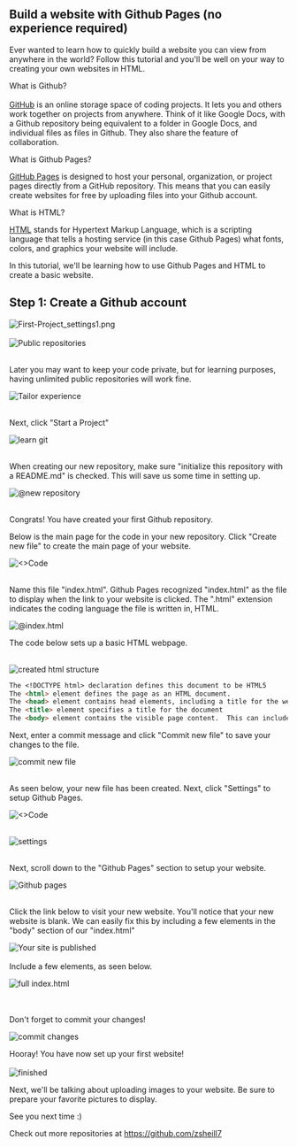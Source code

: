## Build a website with Github Pages (no experience required)

Ever wanted to learn how to quickly build a website you can view from anywhere in the world?  Follow this tutorial and you'll be well on your way to creating your own websites in HTML.  

What is Github? <br><br>
 <a href="github.com">GitHub</a> is an online storage space of coding projects.  It lets you and others work together on projects from anywhere.  Think of it like Google Docs, with a Github repository being equivalent to a folder in Google Docs, and individual files as files in Github.  They also share the feature of collaboration. 
 
 What is Github Pages?
 
 <a href="https://pages.github.com/">GitHub Pages</a> is designed to host your personal, organization, or project pages directly from a GitHub repository. This means that you can easily create websites for free by uploading files into your Github account. 
 
 What is HTML? 
 
 <a href="http://www.w3schools.com/html/">HTML</a> stands for Hypertext Markup Language, which is a scripting language that tells a hosting service (in this case Github Pages) what fonts, colors, and graphics your website will include. 
 
 In this tutorial, we'll be learning how to use Github Pages and HTML to create a basic website.
 
 ## Step 1: Create a Github account

![First-Project_settings1.png](1.png)
<br>
<br>
![Public repositories](2.png)
<br>
<br>


Later you may want to keep your code private, but for learning purposes, having unlimited public repositories will work fine. 



![Tailor experience](3.png)
<br>
<br>


Next, click "Start a Project"



![learn git](4.png)
<br>
<br>


When creating our new repository, make sure "initialize this repository with a README.md" is checked.  This will save us some time in setting up. 



![@new repository](5.png)
<br>
<br>


Congrats!  You have created your first Github repository.  

Below is the main page for the code in your new repository.  Click "Create new file" to create the main page of your website.



![<>Code](6.png)
<br>
<br>


Name this file "index.html".  Github Pages recognized "index.html" as the file to display when the link to your website is clicked.  The ".html" extension indicates the coding language the file is written in, HTML. 



![@index.html](7.png)



The code below sets up a basic HTML webpage.
<br>
<br>


![created html structure](/8.png)



```markdown
The <!DOCTYPE html> declaration defines this document to be HTML5
The <html> element defines the page as an HTML document.
The <head> element contains head elements, including a title for the website.
The <title> element specifies a title for the document
The <body> element contains the visible page content.  This can include paragraphs and headers.
```



Next, enter a commit message and click "Commit new file" to save your changes to the file.



![commit new file](9.png)
<br>
<br>


As seen below, your new file has been created.  Next, click "Settings" to setup Github Pages. 



![<>Code](10.png)
<br>
<br>

![settings](11.png)
<br>
<br>

Next, scroll down to the "Github Pages" section to setup your website. 



![Github pages](12.png)
<br>
<br>

Click the link below to visit your new website. You'll notice that your new website is blank.  We can easily fix this by including a few elements in the "body" section of our "index.html"



![Your site is published](13.png)
<br>
<br>
Include a few elements, as seen below.



![full index.html](14.png)

<br>
<br>
Don't forget to commit your changes! 



![commit changes](15.png)

Hooray!  You have now set up your first website!
<br>
<br>
![finished](mywebsite.png)


Next, we'll be talking about uploading images to your website.  Be sure to prepare your favorite pictures to display. 

See you next time :)
<br>

Check out more repositories at <a href="https://github.com/zsheill7">https://github.com/zsheill7</a>

<!--### Markdown

Markdown is a lightweight and easy-to-use syntax for styling your writing. It includes conventions for

```markdown
Syntax highlighted code block

# Header 1
## Header 2
### Header 3

- Bulleted
- List

1. Numbered
2. List

**Bold** and _Italic_ and `Code` text

[Link](url) and ![Image](src)
```

For more details see [GitHub Flavored Markdown](https://guides.github.com/features/mastering-markdown/).

### Jekyll Themes

Your Pages site will use the layout and styles from the Jekyll theme you have selected in your [repository settings](https://github.com/zsheill7/SwiftTutorial/settings). The name of this theme is saved in the Jekyll `_config.yml` configuration file.

### Support or Contact

Having trouble with Pages? Check out our [documentation](https://help.github.com/categories/github-pages-basics/) or [contact support](https://github.com/contact) and we’ll help you sort it out.-->
